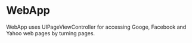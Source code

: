 # WebApp
WebApp uses UIPageViewController for accessing Googe, Facebook and Yahoo web pages by turning pages.

